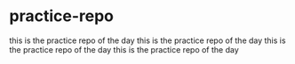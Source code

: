 # practice-repo
this is the practice repo of the day
this is the practice repo of the day
this is the practice repo of the day
this is the practice repo of the day

